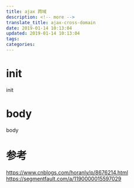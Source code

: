 ```yaml
---
title: ajax 跨域
description: <!-- more -->
translate_title: ajax-cross-domain
date: 2019-01-14 10:13:04
updated: 2019-01-14 10:13:04
tags:
categories:
---
```


# init

init

# body

body

# 参考
https://www.cnblogs.com/horanly/p/8676214.html
https://segmentfault.com/a/1190000015597029

